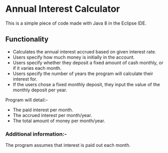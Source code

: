 # Annual Interest Calculator

This is a simple piece of code made with Java 8 in the Eclipse IDE.

## Functionality

- Calculates the annual interest accrued based on given interest rate.
- Users specify how much money is initially in the account.
- Users specify whether they deposit a fixed amount of cash monthly, or if it varies each month.
- Users specify the number of years the program will calculate their interest for.
- If the users chose a fixed monthly deposit, they input the value of the monthly deposit per year.

Program will detail:-
 -  The paid interest per month.
 -  The accrued interest per month/year.
 -  The total amount of money per month/year.
 
 ### Additional information:-
 
 The program assumes that interest is paid out each month.
